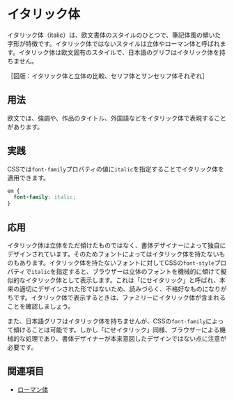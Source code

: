 # イタリック体

イタリック体（italic）は、欧文書体のスタイルのひとつで、筆記体風の傾いた字形が特徴です。イタリック体ではないスタイルは立体やローマン体と呼ばれます。イタリック体は欧文固有のスタイルで、日本語のグリフはイタリック体を持ちません。

［図版：イタリック体と立体の比較、セリフ体とサンセリフ体それぞれ］

## 用法

欧文では、強調や、作品のタイトル、外国語などをイタリック体で表現することがあります。

## 実践

CSSでは`font-family`プロパティの値に`italic`を指定することでイタリック体を適用できます。

```css
em {
  font-family: italic;
}
```

## 応用

イタリック体は立体をただ傾けたものではなく、書体デザイナーによって独自にデザインされています。そのためフォントによってはイタリック体を持たないものもあります。イタリック体を持たないフォントに対してCSSの`font-style`プロパティで`italic`を指定すると、ブラウザーは立体のフォントを機械的に傾けて擬似的なイタリック体として表示します。これは「にせイタリック」と呼ばれ、本来の適切にデザインされた形ではないため、読みづらく、不格好なものになりがちです。イタリック体で表示するときは、ファミリーにイタリック体が含まれることを確認しましょう。

また、日本語グリフはイタリック体を持ちませんが、CSSの`font-family`によって傾けることは可能です。しかし「にせイタリック」同様、ブラウザーによる機械的な処理であり、書体デザイナーが本来意図したデザインではない点に注意が必要です。

## 関連項目

- [ローマン体](./roman.md)
